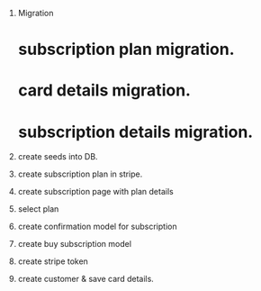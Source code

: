 1. Migration
   # subscription plan migration. 
   # card details migration. 
   # subscription details migration. 

2. create seeds into DB.   
3. create subscription plan in stripe.   
4. create subscription page with plan details
5. select plan 
6. create confirmation model for subscription
7. create buy subscription model
8. create stripe token
9. create customer & save card details.